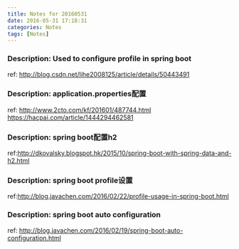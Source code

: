 ```yaml
---
title: Notes for 20160531
date: 2016-05-31 17:18:31
categories: Notes  
tags: [Notes]
---
```


### Description: Used to configure profile in spring boot  
ref: http://blog.csdn.net/lihe2008125/article/details/50443491

### Description: application.properties配置  
ref:
http://www.2cto.com/kf/201601/487744.html
https://hacpai.com/article/1444294462581
<!--more-->
### Description: spring boot配置h2  
ref:http://dkovalsky.blogspot.hk/2015/10/spring-boot-with-spring-data-and-h2.html

### Description: spring boot profile设置  
ref:http://blog.javachen.com/2016/02/22/profile-usage-in-spring-boot.html

### Description: spring boot auto configuration  
ref: http://blog.javachen.com/2016/02/19/spring-boot-auto-configuration.html